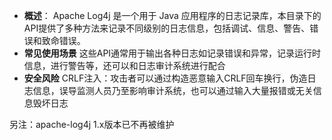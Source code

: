 - **概述**：
  Apache Log4j 是一个用于 Java 应用程序的日志记录库，本目录下的API提供了多种方法来记录不同级别的日志信息，包括调试、信息、警告、错误和致命错误。
- **常见使用场景**
    这些API通常用于输出各种日志如记录错误和异常，记录运行时信息，进行警告等，还可以和日志审计系统进行配合
- **安全风险**
    CRLF注入：攻击者可以通过构造恶意输入CRLF回车换行，伪造日志信息，误导监测人员乃至影响审计系统，也可以通过输入大量报错或无关信息毁坏日志

另注：apache-log4j 1.x版本已不再被维护
